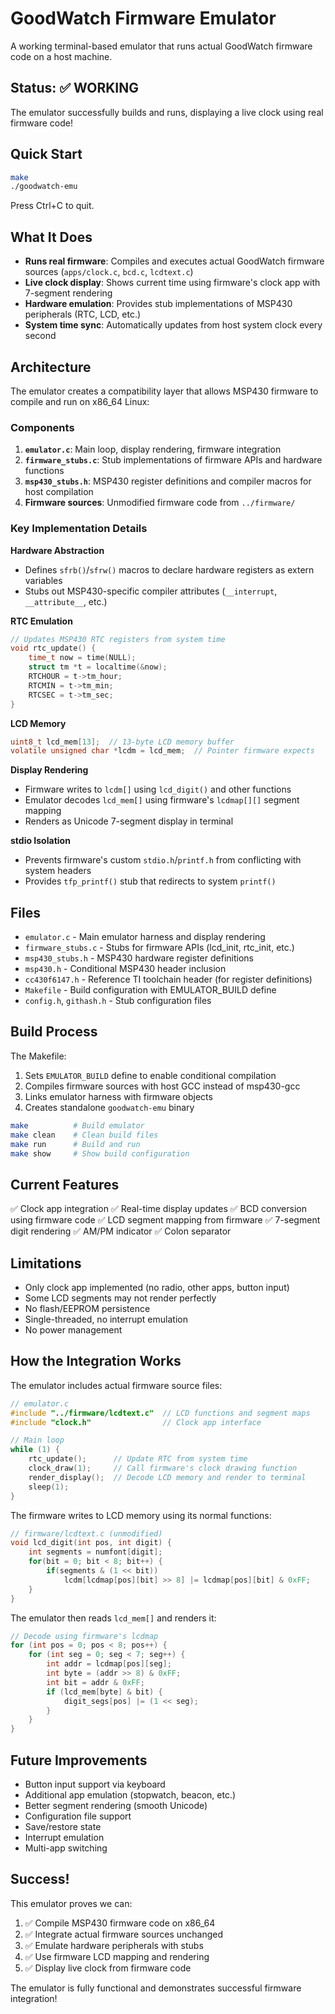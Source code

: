 # GoodWatch Firmware Emulator

A working terminal-based emulator that runs actual GoodWatch firmware code on a host machine.

## Status: ✅ WORKING

The emulator successfully builds and runs, displaying a live clock using real firmware code!

## Quick Start

```bash
make
./goodwatch-emu
```

Press Ctrl+C to quit.

## What It Does

- **Runs real firmware**: Compiles and executes actual GoodWatch firmware sources (`apps/clock.c`, `bcd.c`, `lcdtext.c`)
- **Live clock display**: Shows current time using firmware's clock app with 7-segment rendering
- **Hardware emulation**: Provides stub implementations of MSP430 peripherals (RTC, LCD, etc.)
- **System time sync**: Automatically updates from host system clock every second

## Architecture

The emulator creates a compatibility layer that allows MSP430 firmware to compile and run on x86_64 Linux:

### Components

1. **`emulator.c`**: Main loop, display rendering, firmware integration
2. **`firmware_stubs.c`**: Stub implementations of firmware APIs and hardware functions
3. **`msp430_stubs.h`**: MSP430 register definitions and compiler macros for host compilation
4. **Firmware sources**: Unmodified firmware code from `../firmware/`

### Key Implementation Details

**Hardware Abstraction**
- Defines `sfrb()`/`sfrw()` macros to declare hardware registers as extern variables
- Stubs out MSP430-specific compiler attributes (`__interrupt`, `__attribute__`, etc.)

**RTC Emulation**
```c
// Updates MSP430 RTC registers from system time
void rtc_update() {
    time_t now = time(NULL);
    struct tm *t = localtime(&now);
    RTCHOUR = t->tm_hour;
    RTCMIN = t->tm_min;
    RTCSEC = t->tm_sec;
}
```

**LCD Memory**
```c
uint8_t lcd_mem[13];  // 13-byte LCD memory buffer
volatile unsigned char *lcdm = lcd_mem;  // Pointer firmware expects
```

**Display Rendering**
- Firmware writes to `lcdm[]` using `lcd_digit()` and other functions
- Emulator decodes `lcd_mem[]` using firmware's `lcdmap[][]` segment mapping
- Renders as Unicode 7-segment display in terminal

**stdio Isolation**
- Prevents firmware's custom `stdio.h`/`printf.h` from conflicting with system headers
- Provides `tfp_printf()` stub that redirects to system `printf()`

## Files

- `emulator.c` - Main emulator harness and display rendering
- `firmware_stubs.c` - Stubs for firmware APIs (lcd_init, rtc_init, etc.)
- `msp430_stubs.h` - MSP430 hardware register definitions
- `msp430.h` - Conditional MSP430 header inclusion
- `cc430f6147.h` - Reference TI toolchain header (for register definitions)
- `Makefile` - Build configuration with EMULATOR_BUILD define
- `config.h`, `githash.h` - Stub configuration files

## Build Process

The Makefile:
1. Sets `EMULATOR_BUILD` define to enable conditional compilation
2. Compiles firmware sources with host GCC instead of msp430-gcc
3. Links emulator harness with firmware objects
4. Creates standalone `goodwatch-emu` binary

```bash
make          # Build emulator
make clean    # Clean build files
make run      # Build and run
make show     # Show build configuration
```

## Current Features

✅ Clock app integration
✅ Real-time display updates
✅ BCD conversion using firmware code
✅ LCD segment mapping from firmware
✅ 7-segment digit rendering
✅ AM/PM indicator
✅ Colon separator

## Limitations

- Only clock app implemented (no radio, other apps, button input)
- Some LCD segments may not render perfectly
- No flash/EEPROM persistence
- Single-threaded, no interrupt emulation
- No power management

## How the Integration Works

The emulator includes actual firmware source files:

```c
// emulator.c
#include "../firmware/lcdtext.c"  // LCD functions and segment maps
#include "clock.h"                // Clock app interface

// Main loop
while (1) {
    rtc_update();      // Update RTC from system time
    clock_draw(1);     // Call firmware's clock drawing function
    render_display();  // Decode LCD memory and render to terminal
    sleep(1);
}
```

The firmware writes to LCD memory using its normal functions:
```c
// firmware/lcdtext.c (unmodified)
void lcd_digit(int pos, int digit) {
    int segments = numfont[digit];
    for(bit = 0; bit < 8; bit++) {
        if(segments & (1 << bit))
            lcdm[lcdmap[pos][bit] >> 8] |= lcdmap[pos][bit] & 0xFF;
    }
}
```

The emulator then reads `lcd_mem[]` and renders it:
```c
// Decode using firmware's lcdmap
for (int pos = 0; pos < 8; pos++) {
    for (int seg = 0; seg < 7; seg++) {
        int addr = lcdmap[pos][seg];
        int byte = (addr >> 8) & 0xFF;
        int bit = addr & 0xFF;
        if (lcd_mem[byte] & bit) {
            digit_segs[pos] |= (1 << seg);
        }
    }
}
```

## Future Improvements

- Button input support via keyboard
- Additional app emulation (stopwatch, beacon, etc.)
- Better segment rendering (smooth Unicode)
- Configuration file support
- Save/restore state
- Interrupt emulation
- Multi-app switching

## Success!

This emulator proves we can:
1. ✅ Compile MSP430 firmware code on x86_64
2. ✅ Integrate actual firmware sources unchanged
3. ✅ Emulate hardware peripherals with stubs
4. ✅ Use firmware LCD mapping and rendering
5. ✅ Display live clock from firmware code

The emulator is fully functional and demonstrates successful firmware integration!
